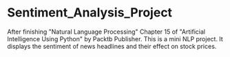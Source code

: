 # Sentiment_Analysis_Project
After finishing "Natural Language Processing" Chapter 15 of "Artificial Intelligence Using Python" by Packtb Publisher. This is a mini NLP project. It displays the sentiment of news headlines  and their effect on stock prices. 
